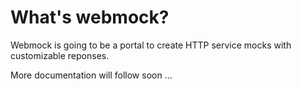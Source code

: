 # What's webmock?

Webmock is going to be a portal to create HTTP service mocks with customizable reponses.

More documentation will follow soon ...
